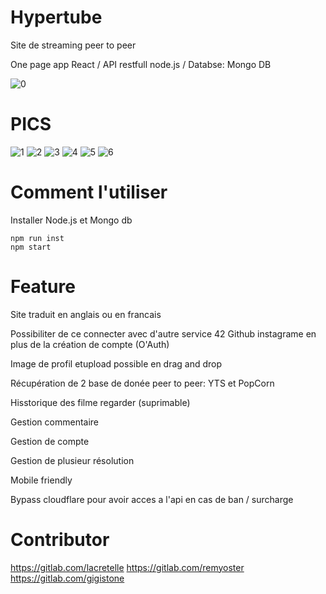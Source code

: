 # Hypertube
Site de streaming peer to peer

One page app React / API restfull node.js / Databse: Mongo DB

![0](https://user-images.githubusercontent.com/44972661/66799321-e3179700-ef10-11e9-96c6-957f6fd35b11.PNG)

# PICS

![1](https://user-images.githubusercontent.com/44972661/66799322-e3179700-ef10-11e9-9cac-52d8873f885f.PNG)
![2](https://user-images.githubusercontent.com/44972661/66799323-e3179700-ef10-11e9-899c-23e81fd720a5.PNG)
![3](https://user-images.githubusercontent.com/44972661/66799324-e3179700-ef10-11e9-9d82-19ac2b889f1d.PNG)
![4](https://user-images.githubusercontent.com/44972661/66799325-e3b02d80-ef10-11e9-97bc-912cc59ef4a0.PNG)
![5](https://user-images.githubusercontent.com/44972661/66799326-e3b02d80-ef10-11e9-9999-5d1c5c5c777a.PNG)
![6](https://user-images.githubusercontent.com/44972661/66799320-e27f0080-ef10-11e9-8f7a-ada290ba6e9d.PNG)

# Comment l'utiliser

Installer Node.js et Mongo db

```
npm run inst
npm start
```

# Feature

Site traduit en anglais ou en francais

Possibiliter de ce connecter avec d'autre service 42 Github instagrame en plus de la création de compte (O'Auth)

Image de profil etupload possible en drag and drop

Récupération de 2 base de donée peer to peer: YTS et PopCorn

Hisstorique des filme regarder (suprimable)

Gestion commentaire

Gestion de compte

Gestion de plusieur résolution

Mobile friendly

Bypass cloudflare pour avoir acces a l'api en cas de ban / surcharge

# Contributor
https://gitlab.com/lacretelle
https://gitlab.com/remyoster
https://gitlab.com/gigistone

